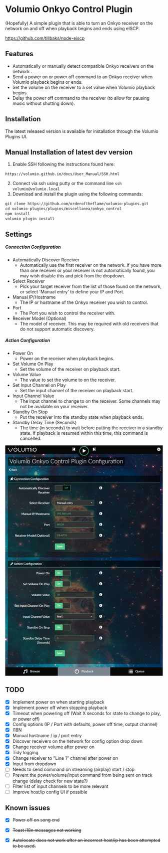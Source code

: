 #       Volumio Onkyo Control Plugin

(Hopefully) A simple plugin that is able to turn an Onkyo receiver on the network on and off when playback begins and ends using eISCP.

https://github.com/tillbaks/node-eiscp

## Features

- Automatically or manually detect compatible Onkyo receivers on the network .
- Send a power on or power off command to an Onkyo receiver when Volumio playback begins or ends.
- Set the volume on the receiver to a set value when Volumio playback begins.
- Delay the power off command to the receiver (to allow for pausing music without shutting down).

## Installation

The latest released version is available for installation through the Volumio Plugins UI.

## Manual Installation of latest dev version

1. Enable SSH following the instructions found here:
```
https://volumio.github.io/docs/User_Manual/SSH.html
```
2. Connect via ssh using putty or the command line ```ssh volumio@volumio.local```
3. Download and install the plugin using the following commands:
```
git clone https://github.com/orderoftheflame/volumio-plugins.git
cd volumio-plugins/plugins/miscellanea/onkyo_control
npm install
volumio plugin install
```
## Settings
##### Connection Configuration
- Automatically Discover Receiver
    - Automatically use the first receiver on the network. If you have more than one receiver or your receiver is not automatically found, you may wish disable this and pick from the dropdown.
- Select Receiver
    - Pick your target receiver from the list of those found on the network, or select 'Manual entry' to define your IP and Port.
- Manual IP/Hostname
    - The IP or hostname of the Onkyo receiver you wish to control.
- Port
    - The Port you wish to control the receiver with.
- Receiver Model (Optional)
    - The model of receiver. This may be required with old receivers that do not support automatic discovery.
##### Action Configuration
- Power On
    - Power on the receiver when playback begins.
- Set Volume On Play
    - Set the volume of the receiver on playback start.
- Volume Value
    - The value to set the volume to on the receiver.
- Set Input Channel on Play
    - Set the input channel of the receiver on playback start.
- Input Channel Value
    - The input channel to change to on the receiver. Some channels may not be available on your receiver.
- Standby On Stop
    - Put the receiver into the standby state when playback ends.
- Standby Delay Time (Seconds)
    - The time (in seconds) to wait before putting the receiver in a standby state. If playback is resumed within this time, this command is cancelled.


![Alt text](settings.png?raw=true "Settings and configuration")

## TODO

- [X] Implement power on when starting playback
- [X] Implement power off when stopping playback
- [X] Timeout when powering off (Wait X seconds for state to change to play, or power off)
- [X] Config options (IP / Port with defaults, power off time, output channel)
- [X] I18N
- [X] Manual hostname / ip / port entry
- [X] Discover receivers on the network for config option drop down
- [X] Change receiver volume after power on
- [X] Tidy logging
- [X] Change receiver to "Line 1" channel after power on
- [X] Input from dropdown
- [ ] Needs to send command on streaming (airplay) start / stop
- [ ] Prevent the power/volume/input command from being sent on track change (delay check for new state?)
- [ ] Filter list of input channels to be more relevant
- [ ] Improve host/ip config UI if possible

## Known issues

- [X] ~~Power off on song end~~
- [X] ~~Toast i18n messages not working~~
- [X] ~~Autolocate does not work after an incorrect host/ip has been attempted to be used.~~










